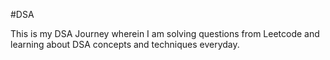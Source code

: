#DSA

This is my DSA Journey wherein I am solving questions from Leetcode and learning about DSA concepts and techniques everyday.